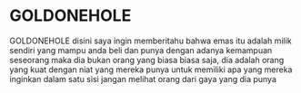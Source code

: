 # GOLDONEHOLE
GOLDONEHOLE disini saya ingin memberitahu bahwa emas itu adalah milik sendiri yang mampu anda beli dan punya dengan adanya kemampuan seseorang maka dia bukan orang yang biasa biasa saja, dia adalah orang yang kuat dengan niat yang mereka punya untuk memiliki apa yang mereka inginkan dalam satu sisi jangan melihat orang dari gaya yang dia punya
